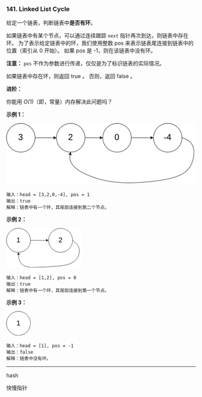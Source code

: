 ### 141. Linked List Cycle

给定一个链表，判断链表中**是否有环**。

如果链表中有某个节点，可以通过连续跟踪 `next` 指针再次到达，则链表中存在环。 为了表示给定链表中的环，我们使用整数 pos 来表示链表尾连接到链表中的位置（索引从 0 开始）。 如果 pos 是 -1，则在该链表中没有环。

**注意：** `pos` 不作为参数进行传递，仅仅是为了标识链表的实际情况。

如果链表中存在环，则返回 true 。 否则，返回 false 。

 

**进阶：**

你能用 *O(1)*（即，常量）内存解决此问题吗？

**示例 1：**

![circularlinkedlist1](.\circularlinkedlist1.png)

```
输入：head = [3,2,0,-4], pos = 1
输出：true
解释：链表中有一个环，其尾部连接到第二个节点。
```

**示例 2：**

![circularlinkedlist1](.\circularlinkedlist2.png)

```
输入：head = [1,2], pos = 0
输出：true
解释：链表中有一个环，其尾部连接到第一个节点。
```

**示例 3：**

![circularlinkedlist1](.\circularlinkedlist3.png)

```
输入：head = [1], pos = -1
输出：false
解释：链表中没有环。
```

----------

hash

快慢指针